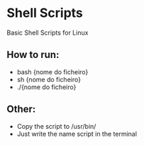 # Shell Scripts
Basic Shell Scripts for Linux

## How to run:

- bash {nome do ficheiro}
- sh {nome do ficheiro}
- ./{nome do ficheiro}

## Other:

- Copy the script to /usr/bin/
- Just write the name script in the terminal
